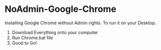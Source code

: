 # NoAdmin-Google-Chrome
Installing Google Chrome without Admin rights. To run it on your Desktop.
  1. Download Everything onto your computer 
  2. Run Chrome.bat file
  3. Good to Go!
